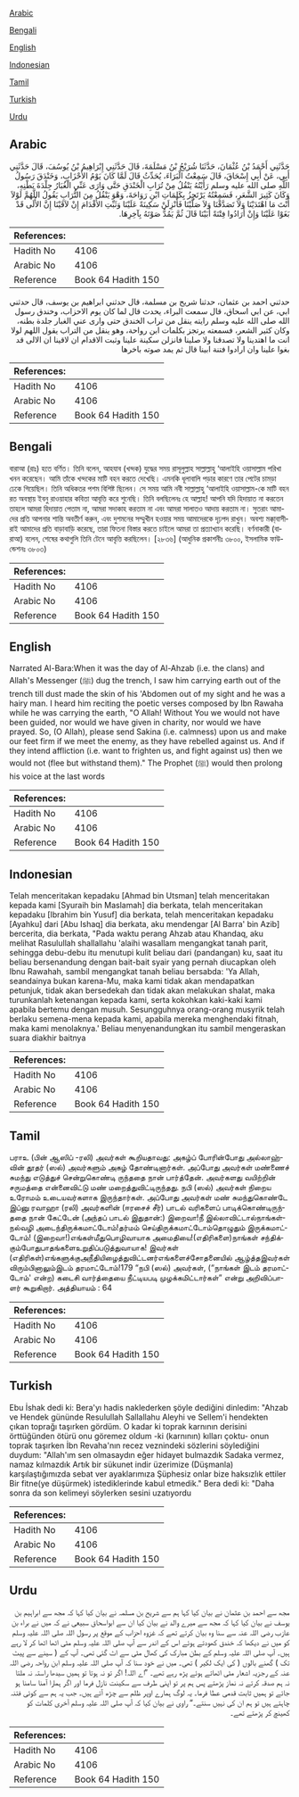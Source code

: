 [Arabic](#arabic)

[Bengali](#bengali)

[English](#english)

[Indonesian](#indonesian)

[Tamil](#tamil)

[Turkish](#turkish)

[Urdu](#urdu)

## Arabic


<div dir="rtl" lang="ar" style={{fontSize:'larger',backgroundColor:'#f8f9fa',padding:20}}>
حَدَّثَنِي أَحْمَدُ بْنُ عُثْمَانَ، حَدَّثَنَا شُرَيْحُ بْنُ مَسْلَمَةَ، قَالَ حَدَّثَنِي إِبْرَاهِيمُ بْنُ يُوسُفَ، قَالَ حَدَّثَنِي أَبِي، عَنْ أَبِي إِسْحَاقَ، قَالَ سَمِعْتُ الْبَرَاءَ، يُحَدِّثُ قَالَ لَمَّا كَانَ يَوْمُ الأَحْزَابِ، وَخَنْدَقَ رَسُولُ اللَّهِ صلى الله عليه وسلم رَأَيْتُهُ يَنْقُلُ مِنْ تُرَابِ الْخَنْدَقِ حَتَّى وَارَى عَنِّي الْغُبَارُ جِلْدَةَ بَطْنِهِ، وَكَانَ كَثِيرَ الشَّعَرِ، فَسَمِعْتُهُ يَرْتَجِزُ بِكَلِمَاتِ ابْنِ رَوَاحَةَ، وَهْوَ يَنْقُلُ مِنَ التُّرَابِ يَقُولُ اللَّهُمَّ لَوْلاَ أَنْتَ مَا اهْتَدَيْنَا وَلاَ تَصَدَّقْنَا وَلاَ صَلَّيْنَا فَأَنْزِلَنْ سَكِينَةً عَلَيْنَا وَثَبِّتِ الأَقْدَامَ إِنْ لاَقَيْنَا إِنَّ الأُلَى قَدْ بَغَوْا عَلَيْنَا وَإِنْ أَرَادُوا فِتْنَةً أَبَيْنَا قَالَ ثُمَّ يَمُدُّ صَوْتَهُ بِآخِرِهَا‏.‏
</div>
<div style={{backgroundColor:'#f8f9fa',padding:20, marginBottom: 10}}><table> <thead> <tr> <th>References:</th> <th></th> </tr> </thead> <tbody><tr><td>Hadith No</td><td>4106</td></tr><tr><td>Arabic No</td><td>4106</td></tr><tr><td>Reference</td><td>Book 64 Hadith 150</td></tr></tbody></table></div>


<div dir="rtl" lang="ar" style={{fontSize:'larger',backgroundColor:'#f8f9fa',padding:20}}>
حدثني احمد بن عثمان، حدثنا شريح بن مسلمة، قال حدثني ابراهيم بن يوسف، قال حدثني ابي، عن ابي اسحاق، قال سمعت البراء، يحدث قال لما كان يوم الاحزاب، وخندق رسول الله صلى الله عليه وسلم رايته ينقل من تراب الخندق حتى وارى عني الغبار جلدة بطنه، وكان كثير الشعر، فسمعته يرتجز بكلمات ابن رواحة، وهو ينقل من التراب يقول اللهم لولا انت ما اهتدينا ولا تصدقنا ولا صلينا فانزلن سكينة علينا وثبت الاقدام ان لاقينا ان الالى قد بغوا علينا وان ارادوا فتنة ابينا قال ثم يمد صوته باخرها
</div>
<div style={{backgroundColor:'#f8f9fa',padding:20, marginBottom: 10}}><table> <thead> <tr> <th>References:</th> <th></th> </tr> </thead> <tbody><tr><td>Hadith No</td><td>4106</td></tr><tr><td>Arabic No</td><td>4106</td></tr><tr><td>Reference</td><td>Book 64 Hadith 150</td></tr></tbody></table></div>

## Bengali


<div dir="ltr" lang="bn" style={{fontSize:'larger',backgroundColor:'#f8f9fa',padding:20}}>
বারাআ (রাঃ) হতে বর্ণিত। তিনি বলেন, আহযাব (খন্দক) যুদ্ধের সময় রাসূলুল্লাহ সাল্লাল্লাহু ‘আলাইহি ওয়াসাল্লাম পরিখা খনন করেছেন। আমি তাঁকে খন্দকের মাটি বহন করতে দেখেছি। এমনকি ধূলাবালি পড়ার কারণে তার পেটের চামড়া ঢেকে গিয়েছিল। তিনি অধিকতর পশম বিশিষ্ট ছিলেন। সে সময় আমি নবী সাল্লাল্লাহু ‘আলাইহি ওয়াসাল্লাম-কে মাটি বহন রত অবস্থায় ইবনু রাওয়াহার কবিতা আবৃত্তি করে শুনেছি। তিনি বলছিলেনঃ হে আল্লাহ! আপনি যদি হিদায়াত না করতেন তাহলে আমরা হিদায়াত পেতাম না, আমরা সদাকাহ করতাম না এবং আমরা সালাতও আদায় করতাম না। সুতরাং আমাদের প্রতি আপনার শান্তি অবতীর্ণ করুন, এবং দুশমনের সম্মুখীন হওয়ার সময় আমাদেরকে দৃঢ়পদ রাখুন। অবশ্য মক্কা্বাসীরাই আমাদের প্রতি বাড়াবাড়ি করেছে, তারা ফিতনা বিস্তার করতে চাইলে আমরা তা প্রত্যাখ্যান করেছি। বর্ণনাকারী (বারাআ) বলেন, শেষের কথাগুলি তিনি টেনে আবৃত্তি করছিলেন। [২৮৩৬] (আধুনিক প্রকাশনীঃ ৩৮০০, ইসলামিক ফাউন্ডেশনঃ ৩৮০৩)
</div>
<div style={{backgroundColor:'#f8f9fa',padding:20, marginBottom: 10}}><table> <thead> <tr> <th>References:</th> <th></th> </tr> </thead> <tbody><tr><td>Hadith No</td><td>4106</td></tr><tr><td>Arabic No</td><td>4106</td></tr><tr><td>Reference</td><td>Book 64 Hadith 150</td></tr></tbody></table></div>

## English


<div dir="ltr" lang="en" style={{fontSize:'larger',backgroundColor:'#f8f9fa',padding:20}}>
Narrated Al-Bara:When it was the day of Al-Ahzab (i.e. the clans) and Allah's Messenger (ﷺ) dug the trench, I saw him carrying earth out of the trench till dust made the skin of his 'Abdomen out of my sight and he was a hairy man. I heard him reciting the poetic verses composed by Ibn Rawaha while he was carrying the earth, "O Allah! Without You we would not have been guided, nor would we have given in charity, nor would we have prayed. So, (O Allah), please send Sakina (i.e. calmness) upon us and make our feet firm if we meet the enemy, as they have rebelled against us. And if they intend affliction (i.e. want to frighten us, and fight against us) then we would not (flee but withstand them)." The Prophet (ﷺ) would then prolong his voice at the last words
</div>
<div style={{backgroundColor:'#f8f9fa',padding:20, marginBottom: 10}}><table> <thead> <tr> <th>References:</th> <th></th> </tr> </thead> <tbody><tr><td>Hadith No</td><td>4106</td></tr><tr><td>Arabic No</td><td>4106</td></tr><tr><td>Reference</td><td>Book 64 Hadith 150</td></tr></tbody></table></div>

## Indonesian


<div dir="ltr" lang="id" style={{fontSize:'larger',backgroundColor:'#f8f9fa',padding:20}}>
Telah menceritakan kepadaku [Ahmad bin Utsman] telah menceritakan kepada kami [Syuraih bin Maslamah] dia berkata, telah menceritakan kepadaku [Ibrahim bin Yusuf] dia berkata, telah menceritakan kepadaku [Ayahku] dari [Abu Ishaq] dia berkata, aku mendengar [Al Barra' bin Azib] bercerita, dia berkata, "Pada waktu perang Ahzab atau Khandaq, aku melihat Rasulullah shallallahu 'alaihi wasallam mengangkat tanah parit, sehingga debu-debu itu menutupi kulit beliau dari (pandangan) ku, saat itu beliau bersenandung dengan bait-bait syair yang pernah diucapkan oleh Ibnu Rawahah, sambil mengangkat tanah beliau bersabda: 'Ya Allah, seandainya bukan karena-Mu, maka kami tidak akan mendapatkan petunjuk, tidak akan bersedekah dan tidak akan melakukan shalat, maka turunkanlah ketenangan kepada kami, serta kokohkan kaki-kaki kami apabila bertemu dengan musuh. Sesungguhnya orang-orang musyrik telah berlaku semena-mena kepada kami, apabila mereka menghendaki fitnah, maka kami menolaknya.' Beliau menyenandungkan itu sambil mengeraskan suara diakhir baitnya
</div>
<div style={{backgroundColor:'#f8f9fa',padding:20, marginBottom: 10}}><table> <thead> <tr> <th>References:</th> <th></th> </tr> </thead> <tbody><tr><td>Hadith No</td><td>4106</td></tr><tr><td>Arabic No</td><td>4106</td></tr><tr><td>Reference</td><td>Book 64 Hadith 150</td></tr></tbody></table></div>

## Tamil


<div dir="ltr" lang="ta" style={{fontSize:'larger',backgroundColor:'#f8f9fa',padding:20}}>
பராஉ (பின் ஆஸிப் -ரலி) அவர்கள் கூறியதாவது: அகழ்ப் போரின்போது அல்லாஹ்வின் தூதர் (ஸல்) அவர்களும் அகழ் தோண்டினார்கள். அப்போது அவர்கள் மண்ணைச் சுமந்து எடுத்துச் சென்றுகொண்டி ருந்ததை நான் பார்த்தேன். அவர்களது வயிற்றின் சருமத்தை என்னைவிட்டு மண் மறைத்துவிட்டிருந்தது. நபி (ஸல்) அவர்கள் நிறைய உரோமம் உடையவர்களாக இருந்தார்கள். அப்போது அவர்கள் மண் சுமந்துகொண்டே இப்னு ரவாஹா (ரலி) அவர்களின் (ஈரசைச் சீர்) பாடல் வரிகளைப் பாடிக்கொண்டிருந்ததை நான் கேட்டேன் (அந்தப் பாடல் இதுதான்:) இறைவா!நீ இல்லாவிட்டால்நாங்கள்நல்வழி அடைந்திருக்கமாட்டோம்!தர்மம் செய்திருக்கமாட்டோம்தொழுதும் இருக்கமாட்டோம்! (இறைவா!)எங்கள்மீதுபொழிவாயாக அமைதியை!(எதிரிகளை)நாங்கள் சந்திக்கும்போதுபாதங்களைஉறுதிப்படுத்துவாயாக! இவர்கள் (எதிரிகள்)எங்களுக்குஅநீதியிழைத்துவிட்டனர்எங்களைச்சோதனையில் ஆழ்த்தஇவர்கள் விரும்பினாலும்இடம் தரமாட்டோம்!179 “நபி (ஸல்) அவர்கள், (“நாங்கள் இடம் தரமாட்டோம்' என்ற) கடைசி வார்த்தையை நீட்டியபடி முழக்கமிட்டார்கள்” என்று அறிவிப்பாளர் கூறுகிறார். அத்தியாயம் : 64
</div>
<div style={{backgroundColor:'#f8f9fa',padding:20, marginBottom: 10}}><table> <thead> <tr> <th>References:</th> <th></th> </tr> </thead> <tbody><tr><td>Hadith No</td><td>4106</td></tr><tr><td>Arabic No</td><td>4106</td></tr><tr><td>Reference</td><td>Book 64 Hadith 150</td></tr></tbody></table></div>

## Turkish


<div dir="ltr" lang="tr" style={{fontSize:'larger',backgroundColor:'#f8f9fa',padding:20}}>
Ebu İshak dedi ki: Bera'yı hadis naklederken şöyle dediğini dinledim: "Ahzab ve Hendek gününde Resulullah Sallallahu Aleyhi ve Sellem'i hendekten çıkan toprağı taşırken gördüm. O kadar ki toprak karnının derisini örttüğünden ötürü onu göremez oldum -ki (karnının) kılları çoktu- onun toprak taşırken İbn Revaha'nın recez veznindeki sözlerini söylediğini duydum: "Allah'ım sen olmasaydın eğer hidayet bulmazdık Sadaka vermez, namaz kılmazdık Artık bir sükunet indir üzerimize (Düşmanla) karşılaştığımızda sebat ver ayaklarımıza Şüphesiz onlar bize haksızlık ettiler Bir fitne(ye düşürmek) istediklerinde kabul etmedik." Bera dedi ki: "Daha sonra da son kelimeyi söylerken sesini uzatıyordu
</div>
<div style={{backgroundColor:'#f8f9fa',padding:20, marginBottom: 10}}><table> <thead> <tr> <th>References:</th> <th></th> </tr> </thead> <tbody><tr><td>Hadith No</td><td>4106</td></tr><tr><td>Arabic No</td><td>4106</td></tr><tr><td>Reference</td><td>Book 64 Hadith 150</td></tr></tbody></table></div>

## Urdu


<div dir="rtl" lang="ur" style={{fontSize:'larger',backgroundColor:'#f8f9fa',padding:20}}>
مجھ سے احمد بن عثمان نے بیان کیا کہا ہم سے شریح بن مسلمہ نے بیان کیا کہا کہ مجھ سے ابراہیم بن یوسف نے بیان کیا کہا کہ مجھ سے میرے والد نے بیان کیا ان سے ابواسحاق سبیعی نے کہ میں نے براء بن عازب رضی اللہ عنہ سے سنا وہ بیان کرتے تھے کہ غزوہ احزاب کے موقع پر رسول اللہ صلی اللہ علیہ وسلم کو میں نے دیکھا کہ خندق کھودتے ہوئے اس کے اندر سے آپ صلی اللہ علیہ وسلم مٹی اٹھا اٹھا کر لا رہے ہیں۔ آپ صلی اللہ علیہ وسلم کے بطن مبارک کی کھال مٹی سے اٹ گئی تھی۔ آپ کے ( سینے سے پیٹ تک ) گھنے بالوں ( کی ایک لکیر ) تھی۔ میں نے خود سنا کہ آپ صلی اللہ علیہ وسلم ابن رواحہ رضی اللہ عنہ کے رجزیہ اشعار مٹی اٹھاتے ہوئے پڑھ رہے تھے۔ ”اے اللہ! اگر تو نہ ہوتا تو ہمیں سیدھا راستہ نہ ملتا نہ ہم صدقہ کرتے نہ نماز پڑھتے پس ہم پر تو اپنی طرف سے سکینت نازل فرما اور اگر ہمارا آمنا سامنا ہو جائے تو ہمیں ثابت قدمی عطا فرما۔ یہ لوگ ہمارے اوپر ظلم سے چڑھ آئے ہیں۔ جب یہ ہم سے کوئی فتنہ چاہتے ہیں تو ہم ان کی نہیں سنتے۔“ راوی نے بیان کیا کہ آپ صلی اللہ علیہ وسلم آخری کلمات کو کھینچ کر پڑھتے تھے۔
</div>
<div style={{backgroundColor:'#f8f9fa',padding:20, marginBottom: 10}}><table> <thead> <tr> <th>References:</th> <th></th> </tr> </thead> <tbody><tr><td>Hadith No</td><td>4106</td></tr><tr><td>Arabic No</td><td>4106</td></tr><tr><td>Reference</td><td>Book 64 Hadith 150</td></tr></tbody></table></div>